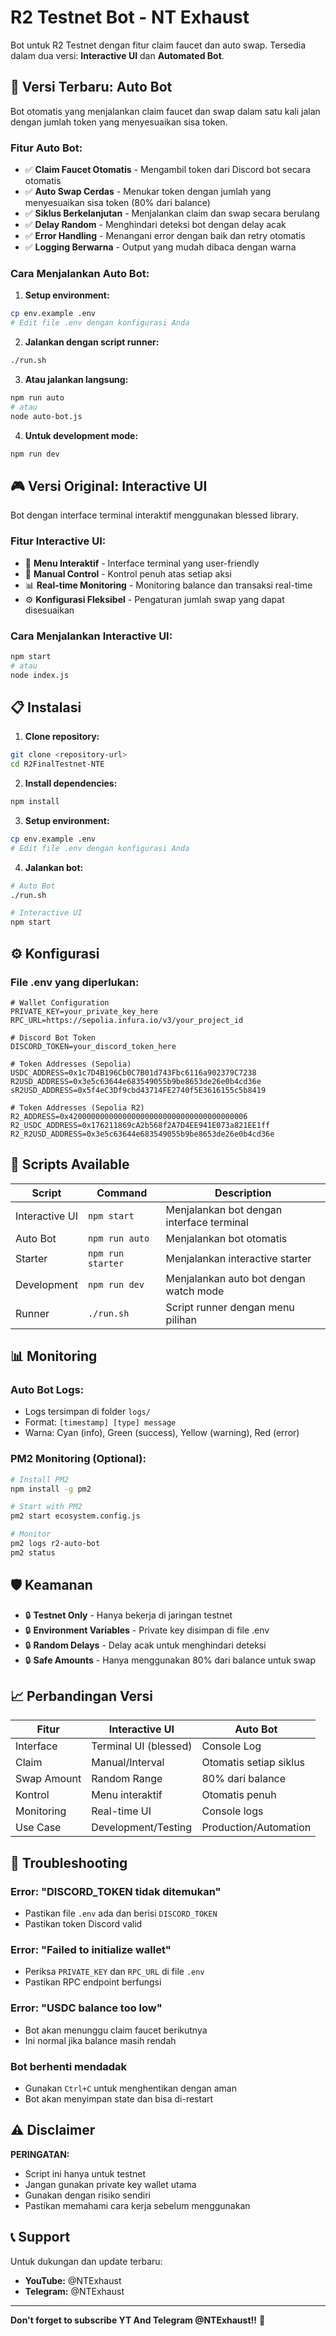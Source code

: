 # R2 Testnet Bot - NT Exhaust

Bot untuk R2 Testnet dengan fitur claim faucet dan auto swap. Tersedia dalam dua versi: **Interactive UI** dan **Automated Bot**.

## 🚀 Versi Terbaru: Auto Bot

Bot otomatis yang menjalankan claim faucet dan swap dalam satu kali jalan dengan jumlah token yang menyesuaikan sisa token.

### Fitur Auto Bot:
- ✅ **Claim Faucet Otomatis** - Mengambil token dari Discord bot secara otomatis
- ✅ **Auto Swap Cerdas** - Menukar token dengan jumlah yang menyesuaikan sisa token (80% dari balance)
- ✅ **Siklus Berkelanjutan** - Menjalankan claim dan swap secara berulang
- ✅ **Delay Random** - Menghindari deteksi bot dengan delay acak
- ✅ **Error Handling** - Menangani error dengan baik dan retry otomatis
- ✅ **Logging Berwarna** - Output yang mudah dibaca dengan warna

### Cara Menjalankan Auto Bot:

1. **Setup environment:**
```bash
cp env.example .env
# Edit file .env dengan konfigurasi Anda
```

2. **Jalankan dengan script runner:**
```bash
./run.sh
```

3. **Atau jalankan langsung:**
```bash
npm run auto
# atau
node auto-bot.js
```

4. **Untuk development mode:**
```bash
npm run dev
```

## 🎮 Versi Original: Interactive UI

Bot dengan interface terminal interaktif menggunakan blessed library.

### Fitur Interactive UI:
- 🎯 **Menu Interaktif** - Interface terminal yang user-friendly
- 🔄 **Manual Control** - Kontrol penuh atas setiap aksi
- 📊 **Real-time Monitoring** - Monitoring balance dan transaksi real-time
- ⚙️ **Konfigurasi Fleksibel** - Pengaturan jumlah swap yang dapat disesuaikan

### Cara Menjalankan Interactive UI:

```bash
npm start
# atau
node index.js
```

## 📋 Instalasi

1. **Clone repository:**
```bash
git clone <repository-url>
cd R2FinalTestnet-NTE
```

2. **Install dependencies:**
```bash
npm install
```

3. **Setup environment:**
```bash
cp env.example .env
# Edit file .env dengan konfigurasi Anda
```

4. **Jalankan bot:**
```bash
# Auto Bot
./run.sh

# Interactive UI
npm start
```

## ⚙️ Konfigurasi

### File .env yang diperlukan:

```env
# Wallet Configuration
PRIVATE_KEY=your_private_key_here
RPC_URL=https://sepolia.infura.io/v3/your_project_id

# Discord Bot Token
DISCORD_TOKEN=your_discord_token_here

# Token Addresses (Sepolia)
USDC_ADDRESS=0x1c7D4B196Cb0C7B01d743Fbc6116a902379C7238
R2USD_ADDRESS=0x3e5c63644e683549055b9be8653de26e0b4cd36e
sR2USD_ADDRESS=0x5f4eC3Df9cbd43714FE2740f5E3616155c5b8419

# Token Addresses (Sepolia R2)
R2_ADDRESS=0x4200000000000000000000000000000000000006
R2_USDC_ADDRESS=0x176211869cA2b568f2A7D4EE941E073a821EE1ff
R2_R2USD_ADDRESS=0x3e5c63644e683549055b9be8653de26e0b4cd36e
```

## 🔧 Scripts Available

| Script | Command | Description |
|--------|---------|-------------|
| Interactive UI | `npm start` | Menjalankan bot dengan interface terminal |
| Auto Bot | `npm run auto` | Menjalankan bot otomatis |
| Starter | `npm run starter` | Menjalankan interactive starter |
| Development | `npm run dev` | Menjalankan auto bot dengan watch mode |
| Runner | `./run.sh` | Script runner dengan menu pilihan |

## 📊 Monitoring

### Auto Bot Logs:
- Logs tersimpan di folder `logs/`
- Format: `[timestamp] [type] message`
- Warna: Cyan (info), Green (success), Yellow (warning), Red (error)

### PM2 Monitoring (Optional):
```bash
# Install PM2
npm install -g pm2

# Start with PM2
pm2 start ecosystem.config.js

# Monitor
pm2 logs r2-auto-bot
pm2 status
```

## 🛡️ Keamanan

- 🔒 **Testnet Only** - Hanya bekerja di jaringan testnet
- 🔒 **Environment Variables** - Private key disimpan di file .env
- 🔒 **Random Delays** - Delay acak untuk menghindari deteksi
- 🔒 **Safe Amounts** - Hanya menggunakan 80% dari balance untuk swap

## 📈 Perbandingan Versi

| Fitur | Interactive UI | Auto Bot |
|-------|----------------|----------|
| Interface | Terminal UI (blessed) | Console Log |
| Claim | Manual/Interval | Otomatis setiap siklus |
| Swap Amount | Random Range | 80% dari balance |
| Kontrol | Menu interaktif | Otomatis penuh |
| Monitoring | Real-time UI | Console logs |
| Use Case | Development/Testing | Production/Automation |

## 🚨 Troubleshooting

### Error: "DISCORD_TOKEN tidak ditemukan"
- Pastikan file `.env` ada dan berisi `DISCORD_TOKEN`
- Pastikan token Discord valid

### Error: "Failed to initialize wallet"
- Periksa `PRIVATE_KEY` dan `RPC_URL` di file `.env`
- Pastikan RPC endpoint berfungsi

### Error: "USDC balance too low"
- Bot akan menunggu claim faucet berikutnya
- Ini normal jika balance masih rendah

### Bot berhenti mendadak
- Gunakan `Ctrl+C` untuk menghentikan dengan aman
- Bot akan menyimpan state dan bisa di-restart

## ⚠️ Disclaimer

**PERINGATAN:**
- Script ini hanya untuk testnet
- Jangan gunakan private key wallet utama
- Gunakan dengan risiko sendiri
- Pastikan memahami cara kerja sebelum menggunakan

## 📞 Support

Untuk dukungan dan update terbaru:
- **YouTube:** @NTExhaust
- **Telegram:** @NTExhaust

---

**Don't forget to subscribe YT And Telegram @NTExhaust!!** 🚀
